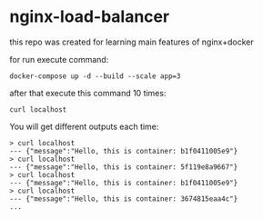 # nginx-load-balancer
this repo was created for learning main features of nginx+docker

for run execute command:
```shell
docker-compose up -d --build --scale app=3
```

after that execute this command 10 times:
```shell
curl localhost
```
You will get different outputs each time:
```shell
> curl localhost
--- {"message":"Hello, this is container: b1f0411005e9"}
> curl localhost
--- {"message":"Hello, this is container: 5f119e8a9667"}
> curl localhost
--- {"message":"Hello, this is container: b1f0411005e9"}
> curl localhost
--- {"message":"Hello, this is container: 3674815eaa4c"}
...
```
